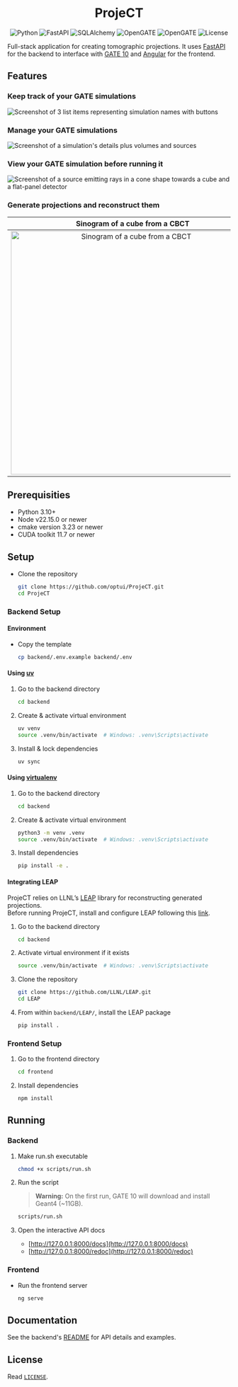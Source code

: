 <h1 align="center">
    ProjeCT
</h1>

<p align="center">
    <img src="https://img.shields.io/badge/Python-3.10+-blue?style=flat&logo=python&logoColor=white" alt="Python"/>
    <img src="https://img.shields.io/badge/FastAPI-0.115.12-009688?style=flat&logo=fastapi&logoColor=white" alt="FastAPI"/>
    <img src="https://img.shields.io/badge/SQLAlchemy-2.0.40-a83254?style=flat&logo=SqlAlchemy" alt="SQLAlchemy"/>
    <img src="https://img.shields.io/badge/OpenGATE-10.0.2-0a3e68?style=flat" alt="OpenGATE"/>
    <img src="https://img.shields.io/badge/Angular-19.2.4-f12286?style=flat&logo=angular" alt="OpenGATE"/>
    <img src="https://img.shields.io/badge/License-GPL--3.0-blue?style=flat" alt="License"/>
</p>

Full-stack application for creating tomographic projections. It uses [FastAPI](https://fastapi.tiangolo.com/) for the backend to interface with [GATE 10](https://github.com/OpenGATE/opengate) and [Angular](https://angular.dev/) for the frontend.

## Features

### Keep track of your GATE simulations

![Screenshot of 3 list items representing simulation names with buttons](./docs/screenshot_1.png)

### Manage your GATE simulations

![Screenshot of a simulation's details plus volumes and sources](./docs/screenshot_2.png)

### View your GATE simulation before running it

![Screenshot of a source emitting rays in a cone shape towards a cube and a flat-panel detector](./docs/screenshot_3.png)

### Generate projections and reconstruct them

|                              Sinogram of a cube from a CBCT                             |                              Reconstructed middle slice of a cube from a CBCT                             |
| :-------------------------------------------------------------------------------------: | :-------------------------------------------------------------------------------------------------------: |
| <img src="./docs/screenshot_4.png" alt="Sinogram of a cube from a CBCT" height="550px"/> | <img src="./docs/screenshot_5.png" alt="Reconstructed middle slice of a cube from a CBCT" height="550px"/> |

## Prerequisities

- Python 3.10+
- Node v22.15.0 or newer
- cmake version 3.23 or newer
- CUDA toolkit 11.7 or newer

## Setup

- Clone the repository

    ```bash
    git clone https://github.com/optui/ProjeCT.git
    cd ProjeCT
    ```

### Backend Setup

#### Environment

- Copy the template

    ```bash
    cp backend/.env.example backend/.env
    ```

#### Using [uv](https://github.com/astral-sh/uv)

1. Go to the backend directory

    ```bash
    cd backend
    ```

2. Create & activate virtual environment

    ```bash
    uv venv
    source .venv/bin/activate  # Windows: .venv\Scripts\activate
    ```

3. Install & lock dependencies

    ```bash
    uv sync
    ```

#### Using [virtualenv](https://virtualenv.pypa.io/en/latest/)

1. Go to the backend directory

    ```bash
    cd backend
    ```

2. Create & activate virtual environment

    ```bash
    python3 -m venv .venv
    source .venv/bin/activate  # Windows: .venv\Scripts\activate
    ```

3. Install dependencies

    ```bash
    pip install -e .
    ```

#### Integrating LEAP

ProjeCT relies on LLNL’s [LEAP](https://github.com/LLNL/LEAP) library for reconstructing generated projections.  
Before running ProjeCT, install and configure LEAP following this [link](https://github.com/LLNL/LEAP/wiki/Installing-LEAP-without-PyTorch).

1. Go to the backend directory

    ```bash
    cd backend
    ```

2. Activate virtual environment if it exists

    ```bash
    source .venv/bin/activate  # Windows: .venv\Scripts\activate
    ```

3. Clone the repository

    ```bash
    git clone https://github.com/LLNL/LEAP.git
    cd LEAP
    ```

4. From within `backend/LEAP/`, install the LEAP package

    ```bash
    pip install .
    ```

### Frontend Setup

1. Go to the frontend directory

    ```bash
    cd frontend
    ```

2. Install dependencies

    ```bash
    npm install
    ```

## Running

### Backend

1. Make run.sh executable

    ```bash
    chmod +x scripts/run.sh
    ```

2. Run the script

    > **Warning:** On the first run, GATE 10 will download and install Geant4 (~11GB).

    ```bash
    scripts/run.sh
    ```

3. Open the interactive API docs

    - [http://127.0.0.1:8000/docs](http://127.0.0.1:8000/docs)
    - [http://127.0.0.1:8000/redoc](http://127.0.0.1:8000/redoc)

### Frontend

- Run the frontend server

    ```bash
    ng serve
    ```

## Documentation

See the backend's [README](./backend/README.md) for API details and examples.

## License

Read [`LICENSE`](LICENSE).
